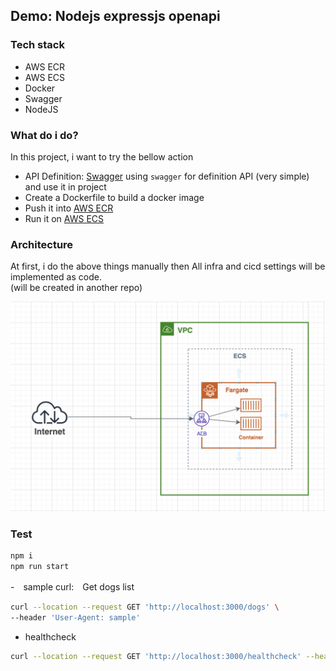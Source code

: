 ## Demo: Nodejs expressjs openapi

### Tech stack
- AWS ECR
- AWS ECS
- Docker
- Swagger
- NodeJS

### What do i do?
In this project, i want to try the bellow action
- API Definition: [Swagger](https://swagger.io/)
using `swagger` for definition API (very simple) and use it in project
- Create a Dockerfile to build a docker image
- Push it into [AWS ECR](https://aws.amazon.com/ecr/)
- Run it on [AWS ECS](https://aws.amazon.com/ecs/)

### Architecture
At first, i do the above things manually then All infra and cicd settings will be implemented as code.  
 (will be created in another repo)

<img src="images/architecture.png">


### Test
```sh
npm i
npm run start
```

-　sample curl:　Get dogs list 
```sh
curl --location --request GET 'http://localhost:3000/dogs' \
--header 'User-Agent: sample'
```

- healthcheck
```sh
curl --location --request GET 'http://localhost:3000/healthcheck' --header 'User-Agent: sample'
```